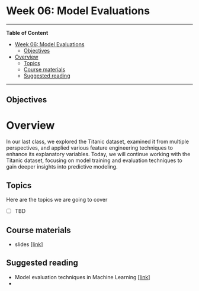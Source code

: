 # Week 06: Model Evaluations
---

**Table of Content**
- [Week 06: Model Evaluations](#week-06-model-evaluations)
  - [Objectives](#objectives)
- [Overview](#overview)
  - [Topics](#topics)
  - [Course materials](#course-materials)
  - [Suggested reading](#suggested-reading)

---
## Objectives

# Overview
In our last class, we explored the Titanic dataset, examined it from multiple perspectives, and applied various feature engineering techniques to enhance its explanatory variables. Today, we will continue working with the Titanic dataset, focusing on model training and evaluation techniques to gain deeper insights into predictive modeling.

## Topics
Here are the topics we are going to cover
* [ ] TBD


## Course materials
* slides [[link](TBD)]

## Suggested reading
* Model evaluation techniques in Machine Learning [[link](https://medium.com/@fatmanurkutlu1/model-evaluation-techniques-in-machine-learning-8cd88deb8655)]
* 